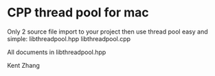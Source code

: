 CPP thread pool for mac
===========================

Only 2 source file import to your project then use thread pool easy and simple:
libthreadpool.hpp
libthreadpool.cpp

All documents in libthreadpool.hpp

Kent Zhang